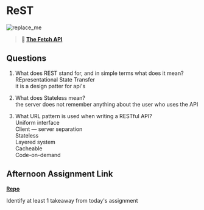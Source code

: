 # ReST

![replace_me](https://codeworks.blob.core.windows.net/public/assets/img/illustrations/placeholder.svg)

> **📖 [The Fetch API](https://codeworksacademy.com/fs-student-guide/resources/wk4/04-Fetch)**

## Questions

1. What does REST stand for, and in simple terms what does it mean?  
REpresentational State Transfer  
it is a design patter for api's
2. What does Stateless mean?  
the server does not remember anything about the user who uses the API

3. What URL pattern is used when writing a RESTful API?  
Uniform interface  
Client — server separation  
Stateless  
Layered system  
Cacheable  
Code-on-demand  

## Afternoon Assignment Link

**[Repo](https://github.com/TristanFJ/Music-Is-Fun.git)**

Identify at least 1 takeaway from today's assignment
